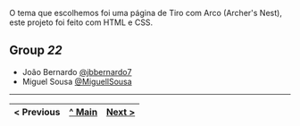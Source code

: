 O tema que escolhemos foi uma página de Tiro com Arco (Archer's Nest), este projeto foi feito com HTML e CSS.

## Group _22_


* João Bernardo [@jbbernardo7](https://github.com/jbbernardo7)
* Miguel Sousa [@MiguellSousa](https://github.com/MiguellSousa)



---
< Previous | [^ Main](../../../) | [Next >](c2.md)
:--- | :---: | ---: 

